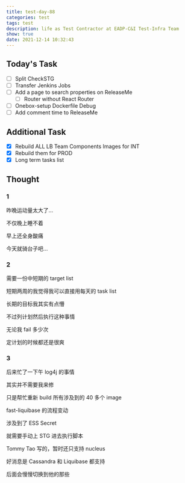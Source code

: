 ```yaml
---
title: test-day-88
categories: test
tags: test
description: life as Test Contractor at EADP-C&I Test-Infra Team
show: true
date: 2021-12-14 10:32:43
---
```

## Today's Task
- [ ] Split CheckSTG
- [ ] Transfer Jenkins Jobs
- [ ] Add a page to search properties on ReleaseMe
    - [ ] Router without React Router
- [ ] Onebox-setup Dockerfile Debug
- [ ] Add comment time to ReleaseMe

## Additional Task 
- [x] Rebuild ALL LB Team Components Images for INT
- [x] Rebuild them for PROD
- [x] Long term tasks list

## Thought

### 1

昨晚运动量太大了…

不仅晚上睡不着

早上还全身酸痛

今天就骑台子吧…

### 2

需要一份中短期的 target list

短期两周的我觉得我可以直接用每天的 task list

长期的目标我其实有点懵

不过列计划然后执行这种事情

无论我 fail 多少次

定计划的时候都还是很爽

### 3

后来忙了一下午 log4j 的事情

其实并不需要我来修

只是帮忙重新 build 所有涉及到的 40 多个 image

fast-liquibase 的流程变动

涉及到了 ESS Secret

就需要手动上 STG 进去执行脚本

Tommy Tao 写的，暂时还只支持 nucleus

好消息是 Cassandra 和 Liquibase 都支持

后面会慢慢切换到他的那些
